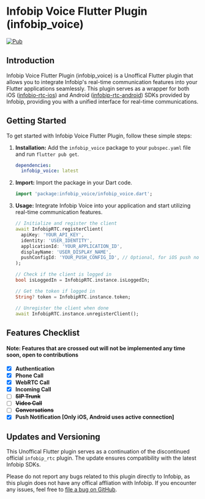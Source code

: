 # Infobip Voice Flutter Plugin (infobip_voice)

[![Pub](https://img.shields.io/pub/v/infobip_voice.svg)](https://pub.dev/packages/infobip_voice)

## Introduction

Infobip Voice Flutter Plugin (infobip_voice) is a Unoffical Flutter plugin that allows you to integrate Infobip's real-time communication features into your Flutter applications seamlessly. This plugin serves as a wrapper for both iOS ([infobio-rtc-ios](https://github.com/infobip/infobip-rtc-ios)) and Android ([infobip-rtc-android](https://github.com/infobip/infobip-rtc-android)) SDKs provided by Infobip, providing you with a unified interface for real-time communications.


## Getting Started

To get started with Infobip Voice Flutter Plugin, follow these simple steps:

1. **Installation:** Add the `infobip_voice` package to your `pubspec.yaml` file and run `flutter pub get`.

    ```yaml
    dependencies:
      infobip_voice: latest
    ```

2. **Import:** Import the package in your Dart code.

    ```dart
    import 'package:infobip_voice/infobip_voice.dart';
    ```

3. **Usage:** Integrate Infobip Voice into your application and start utilizing real-time communication features.
    ```dart
    // Initialize and register the client
    await InfobipRTC.registerClient(
      apiKey: 'YOUR_API_KEY',
      identity: 'USER_IDENTITY',
      applicationId: 'YOUR_APPLICATION_ID',
      displayName: 'USER_DISPLAY_NAME',
      pushConfigId: 'YOUR_PUSH_CONFIG_ID', // Optional, for iOS push notifications
    );

    // Check if the client is logged in
    bool isLoggedIn = InfobipRTC.instance.isLoggedIn;

    // Get the token if logged in
    String? token = InfobipRTC.instance.token;

    // Unregister the client when done
    await InfobipRTC.instance.unregisterClient();
    ```

## Features Checklist
#### Note: Features that are crossed out will not be implemented any time soon, open to contributions

- [x] **Authentication**
- [x] **Phone Call**
- [x] **WebRTC Call**
- [x] **Incoming Call**
- [ ] **~~SIP Trunk~~**
- [ ] **~~Video Call~~**
- [ ] **~~Conversations~~**
- [x] **Push Notification [Only iOS, Android uses active connection]**

## Updates and Versioning

This Unoffical Flutter plugin serves as a continuation of the discontinued official `infobip_rtc` plugin. The update ensures compatibility with the latest Infobip SDKs.

Please do not report any bugs related to this plugin directly to Infobip, as this plugin does not have any offical affliation with Infobip. If you encounter any issues, feel free to [file a bug on GitHub](https://github.com/icodelifee/infobip_voice/issues).